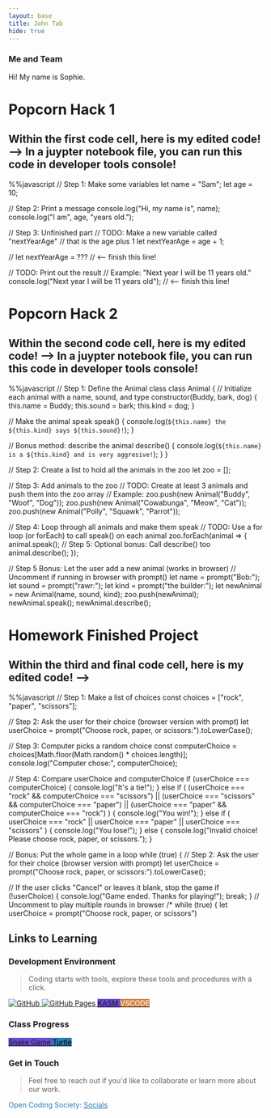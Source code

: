 ```yaml
---
layout: base
title: John Tab 
hide: true
---
```


### Me and Team

Hi! My name is Sophie.

# Popcorn Hack 1
## Within the first code cell, here is my edited code! -->  In a juypter notebook file, you can run this code in developer tools console!

%%javascript
// Step 1: Make some variables
let name = "Sam";
let age = 10;

// Step 2: Print a message
console.log("Hi, my name is", name);
console.log("I am", age, "years old.");

// Step 3: Unfinished part
// TODO: Make a new variable called "nextYearAge"
// that is the age plus 1
let nextYearAge = age + 1;

// let nextYearAge = ???   // <-- finish this line!

// TODO: Print out the result
// Example: "Next year I will be 11 years old."
console.log("Next year I will be 11 years old"); // <-- finish this line!

# Popcorn Hack 2
## Within the second code cell, here is my edited code! --> In a juypter notebook file, you can run this code in developer tools console!

%%javascript
// Step 1: Define the Animal class
class Animal {
  // Initialize each animal with a name, sound, and type
  constructor(Buddy, bark, dog) {
    this.name = Buddy;
    this.sound = bark;
    this.kind = dog;
  }

  // Make the animal speak
  speak() {
    console.log(`${this.name} the ${this.kind} says ${this.sound}!`);
  }

  // Bonus method: describe the animal
  describe() {
    console.log(`${this.name} is a ${this.kind} and is very aggresive!`);
  }
}

// Step 2: Create a list to hold all the animals in the zoo
let zoo = [];

// Step 3: Add animals to the zoo
// TODO: Create at least 3 animals and push them into the zoo array
// Example:
zoo.push(new Animal("Buddy", "Woof", "Dog"));
zoo.push(new Animal("Cowabunga", "Meow", "Cat"));
zoo.push(new Animal("Polly", "Squawk", "Parrot"));

// Step 4: Loop through all animals and make them speak
// TODO: Use a for loop (or forEach) to call speak() on each animal
zoo.forEach(animal => {
  animal.speak();
  // Step 5: Optional bonus: Call describe() too
  animal.describe();
});

// Step 5 Bonus: Let the user add a new animal (works in browser)
// Uncomment if running in browser with prompt()
let name = prompt("Bob:");
let sound = prompt("rawr:");
let kind = prompt("the builder:");
let newAnimal = new Animal(name, sound, kind);
zoo.push(newAnimal);
newAnimal.speak();
newAnimal.describe();

# Homework Finished Project
## Within the third and final code cell, here is my edited code! -->

%%javascript
// Step 1: Make a list of choices
const choices = ["rock", "paper", "scissors"];

// Step 2: Ask the user for their choice (browser version with prompt)
let userChoice = prompt("Choose rock, paper, or scissors:").toLowerCase();

// Step 3: Computer picks a random choice
const computerChoice = choices[Math.floor(Math.random() * choices.length)];
console.log("Computer chose:", computerChoice);

// Step 4: Compare userChoice and computerChoice
if (userChoice === computerChoice) {
    console.log("It's a tie!");
  } else if (
    (userChoice === "rock" && computerChoice === "scissors") ||
    (userChoice === "scissors" && computerChoice === "paper") ||
    (userChoice === "paper" && computerChoice === "rock")
  ) {
    console.log("You win!");
  } else if (
    userChoice === "rock" ||
    userChoice === "paper" ||
    userChoice === "scissors"
  ) {
    console.log("You lose!");
  } else {
    console.log("Invalid choice! Please choose rock, paper, or scissors.");
  }

// Bonus: Put the whole game in a loop
while (true) {
  // Step 2: Ask the user for their choice (browser version with prompt)
  let userChoice = prompt("Choose rock, paper, or scissors:").toLowerCase();

  // If the user clicks "Cancel" or leaves it blank, stop the game
  if (!userChoice) {
    console.log("Game ended. Thanks for playing!");
    break;
  }
// Uncomment to play multiple rounds in browser
/*
while (true) {
  let userChoice = prompt("Choose rock, paper, or scissors”)


## Links to Learning

### Development Environment

> Coding starts with tools, explore these tools and procedures with a click.

<a href="https://github.com/Open-Coding-Society/student">
    <img src="https://img.shields.io/badge/GitHub-181717?logo=github&logoColor=white" alt="GitHub">
</a>
<a href="https://open-coding-society.github.io/student">
    <img src="https://img.shields.io/badge/GitHub%20Pages-327FC7?logo=github&logoColor=white" alt="GitHub Pages">
</a>
<a href="https://kasm.opencodingsociety.com/" class="button small" style="background-color: #6b4bd3ff">
    KASM
</a>
<a href="https://vscode.dev/" class="button small" style="background-color: #d38a4bff">
    <span style="color: #FFFFFF">VSCODE</span>
</a>

<br>

### Class Progress

<a href="{{site.baseurl}}/snake" class="button small" style="background-color: #6b4bd3ff">
    Snake Game
</a>
<a href="{{site.baseurl}}/turtle" class="button small" style="background-color: #2A7DB1">
    <span style="color: #000000">Turtle</span>
</a>

<br>

<!-- Contact Section -->
### Get in Touch

> Feel free to reach out if you'd like to collaborate or learn more about our work.

<p style="color: #2A7DB1;">Open Coding Society: <a href="https://opencodingsociety.com" style="color: #2A7DB1; text-decoration: underline;">Socials</a></p>
